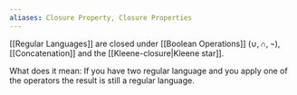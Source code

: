 ```yaml
---
aliases: Closure Property, Closure Properties
---
```

[[Regular Languages]] are closed under [[Boolean Operations]] ($\cup,\cap,\neg$), [[Concatenation]] and the [[Kleene-closure|Kleene star]].

What does it mean: If you have two regular language and you apply one of the operators the result is still a regular language.

